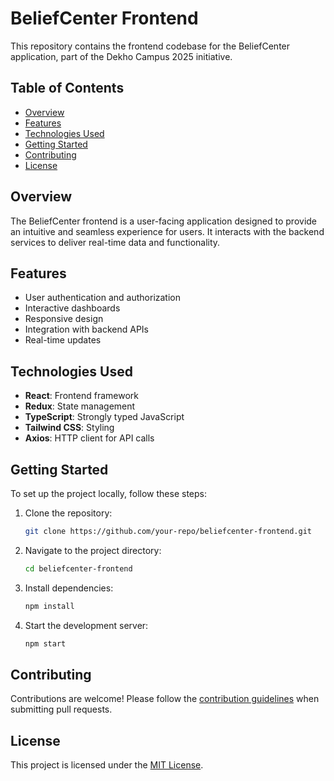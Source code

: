 # BeliefCenter Frontend

This repository contains the frontend codebase for the BeliefCenter application, part of the Dekho Campus 2025 initiative.

## Table of Contents
- [Overview](#overview)
- [Features](#features)
- [Technologies Used](#technologies-used)
- [Getting Started](#getting-started)
- [Contributing](#contributing)
- [License](#license)

## Overview
The BeliefCenter frontend is a user-facing application designed to provide an intuitive and seamless experience for users. It interacts with the backend services to deliver real-time data and functionality.

## Features
- User authentication and authorization
- Interactive dashboards
- Responsive design
- Integration with backend APIs
- Real-time updates

## Technologies Used
- **React**: Frontend framework
- **Redux**: State management
- **TypeScript**: Strongly typed JavaScript
- **Tailwind CSS**: Styling
- **Axios**: HTTP client for API calls

## Getting Started
To set up the project locally, follow these steps:

1. Clone the repository:
    ```bash
    git clone https://github.com/your-repo/beliefcenter-frontend.git
    ```
2. Navigate to the project directory:
    ```bash
    cd beliefcenter-frontend
    ```
3. Install dependencies:
    ```bash
    npm install
    ```
4. Start the development server:
    ```bash
    npm start
    ```

## Contributing
Contributions are welcome! Please follow the [contribution guidelines](CONTRIBUTING.md) when submitting pull requests.

## License
This project is licensed under the [MIT License](LICENSE).

